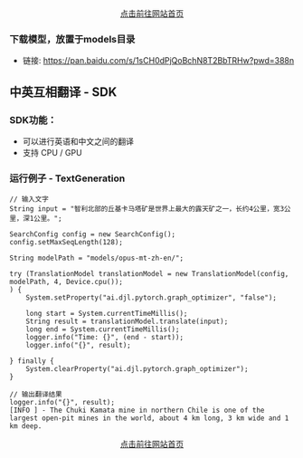 <div align="center">
	<a href="http://aias.top/">点击前往网站首页</a>
</div>  

### 下载模型，放置于models目录
- 链接: https://pan.baidu.com/s/1sCH0dPjQoBchN8T2BbTRHw?pwd=388n

## 中英互相翻译 - SDK

### SDK功能：
- 可以进行英语和中文之间的翻译
- 支持 CPU / GPU


### 运行例子 - TextGeneration
```text
// 输入文字
String input = "智利北部的丘基卡马塔矿是世界上最大的露天矿之一，长约4公里，宽3公里，深1公里。";

SearchConfig config = new SearchConfig();
config.setMaxSeqLength(128);

String modelPath = "models/opus-mt-zh-en/";

try (TranslationModel translationModel = new TranslationModel(config, modelPath, 4, Device.cpu());
) {
    System.setProperty("ai.djl.pytorch.graph_optimizer", "false");

    long start = System.currentTimeMillis();
    String result = translationModel.translate(input);
    long end = System.currentTimeMillis();
    logger.info("Time: {}", (end - start));
    logger.info("{}", result);

} finally {
    System.clearProperty("ai.djl.pytorch.graph_optimizer");
}

// 输出翻译结果
logger.info("{}", result);
[INFO ] - The Chuki Kamata mine in northern Chile is one of the largest open-pit mines in the world, about 4 km long, 3 km wide and 1 km deep.

```






<div align="center">
	<a href="http://aias.top/">点击前往网站首页</a>
</div>  